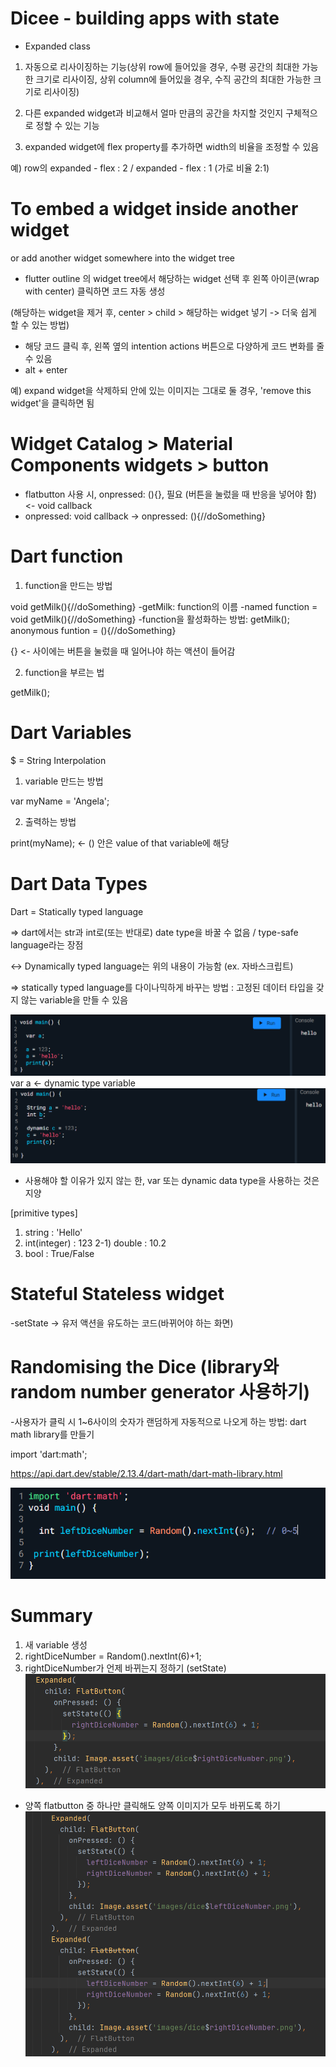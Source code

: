 # Dicee - building apps with state

* Expanded class

1) 자동으로 리사이징하는 기능(상위 row에 들어있을 경우, 수평 공간의 최대한 가능한 크기로 리사이징, 상위 column에 들어있을 경우, 수직 공간의 최대한 가능한 크기로 리사이징)

2) 다른 expanded widget과 비교해서 얼마 만큼의 공간을 차지할 것인지 구체적으로 정할 수 있는 기능

3) expanded widget에 flex property를 추가하면 width의 비율을 조정할 수 있음

예) row의 expanded - flex : 2 / expanded - flex : 1 (가로 비율 2:1)

# To embed a widget inside another widget 
or add another widget somewhere into the widget tree

* flutter outline 의 widget tree에서 해당하는 widget 선택 후 왼쪽 아이콘(wrap with center) 클릭하면 코드 자동 생성

(해당하는 widget을 제거 후, center > child > 해당하는 widget 넣기 -> 더욱 쉽게 할 수 있는 방법)

* 해당 코드 클릭 후, 왼쪽 옆의 intention actions 버튼으로 다양하게 코드 변화를 줄 수 있음
* alt + enter
    
예) expand widget을 삭제하되 안에 있는 이미지는 그대로 둘 경우, 'remove this widget'을 클릭하면 됨

# Widget Catalog > Material Components widgets > button 

* flatbutton 사용 시, onpressed: (){}, 필요 (버튼을 눌렀을 때 반응을 넣어야 함) <- void callback
* onpressed: void callback 
  -> onpressed: (){//doSomething}

# Dart function

1) function을 만드는 방법

void getMilk(){//doSomething}
-getMilk: function의 이름
-named function = void getMilk(){//doSomething}
-function을 활성화하는 방법: getMilk();
anonymous funtion = (){//doSomething}

{} <- 사이에는 버튼을 눌렀을 때 일어나야 하는 액션이 들어감

2) function을 부르는 법

getMilk();

# Dart Variables

$ = String Interpolation

1) variable 만드는 방법 
   
var myName = 'Angela';

2) 출력하는 방법
   
print(myName); <- () 안은 value of that variable에 해당

# Dart Data Types

Dart = Statically typed language

=> dart에서는 str과 int로(또는 반대로) date type을 바꿀 수 없음 / type-safe language라는 장점

<-> Dynamically typed language는 위의 내용이 가능함 (ex. 자바스크립트)

=> statically typed language를 다이나믹하게 바꾸는 방법
: 고정된 데이터 타입을 갖지 않는 variable을 만들 수 있음

![./img_1.png](img_1.png)
var a <- dynamic type variable
![./img_2.png](img_2.png)

* 사용해야 할 이유가 있지 않는 한, var 또는 dynamic data type을 사용하는 것은 지양 

[primitive types]
1) string : 'Hello'
2) int(integer) : 123
2-1) double : 10.2
3) bool : True/False

# Stateful Stateless widget
-setState -> 유저 액션을 유도하는 코드(바뀌어야 하는 화면)

# Randomising the Dice (library와 random number generator 사용하기)
-사용자가 클릭 시 1~6사이의 숫자가 랜덤하게 자동적으로 나오게 하는 방법:
dart math library를 만들기

import 'dart:math';

https://api.dart.dev/stable/2.13.4/dart-math/dart-math-library.html

![./img_3.png](img_3.png)

# Summary
1) 새 variable 생성
2) rightDiceNumber = Random().nextInt(6)+1;
3) rightDiceNumber가 언제 바뀌는지 정하기 (setState)
![./img_4.png](img_4.png)

* 양쪽 flatbutton 중 하나만 클릭해도 양쪽 이미지가 모두 바뀌도록 하기
![./img_5.png](img_5.png)
